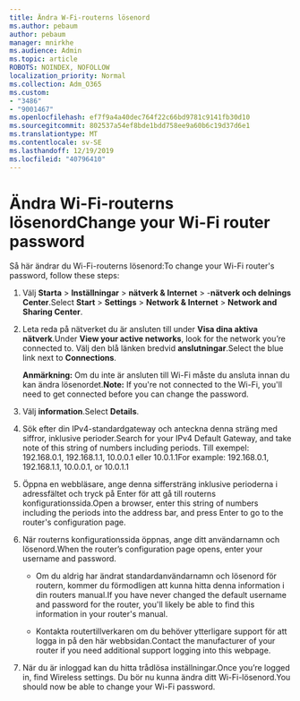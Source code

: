 ```yaml
---
title: Ändra W-Fi-routerns lösenord
ms.author: pebaum
author: pebaum
manager: mnirkhe
ms.audience: Admin
ms.topic: article
ROBOTS: NOINDEX, NOFOLLOW
localization_priority: Normal
ms.collection: Adm_O365
ms.custom:
- "3486"
- "9001467"
ms.openlocfilehash: ef7f9a4a40dec764f22c66bd9781c9141fb30d10
ms.sourcegitcommit: 802537a54ef8bde1bdd758ee9a60b6c19d37d6e1
ms.translationtype: MT
ms.contentlocale: sv-SE
ms.lasthandoff: 12/19/2019
ms.locfileid: "40796410"
---
```

# <a name="change-your-wi-fi-router-password"></a><span data-ttu-id="93439-102">Ändra Wi-Fi-routerns lösenord</span><span class="sxs-lookup"><span data-stu-id="93439-102">Change your Wi-Fi router password</span></span>

<span data-ttu-id="93439-103">Så här ändrar du Wi-Fi-routerns lösenord:</span><span class="sxs-lookup"><span data-stu-id="93439-103">To change your Wi-Fi router's password, follow these steps:</span></span>

1. <span data-ttu-id="93439-104">Välj **Starta** > **Inställningar** > **nätverk & Internet** > -**nätverk och delnings Center**.</span><span class="sxs-lookup"><span data-stu-id="93439-104">Select **Start** > **Settings** > **Network & Internet** > **Network and Sharing Center**.</span></span>

2. <span data-ttu-id="93439-105">Leta reda på nätverket du är ansluten till under **Visa dina aktiva nätverk**.</span><span class="sxs-lookup"><span data-stu-id="93439-105">Under **View your active networks**, look for the network you’re connected to.</span></span> <span data-ttu-id="93439-106">Välj den blå länken bredvid **anslutningar**.</span><span class="sxs-lookup"><span data-stu-id="93439-106">Select the blue link next to **Connections**.</span></span><br>

   <span data-ttu-id="93439-107">**Anmärkning:** Om du inte är ansluten till Wi-Fi måste du ansluta innan du kan ändra lösenordet.</span><span class="sxs-lookup"><span data-stu-id="93439-107">**Note:** If you're not connected to the Wi-Fi, you'll need to get connected before you can change the password.</span></span>

3. <span data-ttu-id="93439-108">Välj **information**.</span><span class="sxs-lookup"><span data-stu-id="93439-108">Select **Details**.</span></span>

4. <span data-ttu-id="93439-109">Sök efter din IPv4-standardgateway och anteckna denna sträng med siffror, inklusive perioder.</span><span class="sxs-lookup"><span data-stu-id="93439-109">Search for your IPv4 Default Gateway, and take note of this string of numbers including periods.</span></span> <span data-ttu-id="93439-110">Till exempel: 192.168.0.1, 192.168.1.1, 10.0.0.1 eller 10.0.1.1</span><span class="sxs-lookup"><span data-stu-id="93439-110">For example: 192.168.0.1, 192.168.1.1, 10.0.0.1, or 10.0.1.1</span></span>

5. <span data-ttu-id="93439-111">Öppna en webbläsare, ange denna siffersträng inklusive perioderna i adressfältet och tryck på Enter för att gå till routerns konfigurationssida.</span><span class="sxs-lookup"><span data-stu-id="93439-111">Open a browser, enter this string of numbers including the periods into the address bar, and press Enter to go to the router's configuration page.</span></span>

6. <span data-ttu-id="93439-112">När routerns konfigurationssida öppnas, ange ditt användarnamn och lösenord.</span><span class="sxs-lookup"><span data-stu-id="93439-112">When the router’s configuration page opens, enter your username and password.</span></span><br>
   - <span data-ttu-id="93439-113">Om du aldrig har ändrat standardanvändarnamn och lösenord för routern, kommer du förmodligen att kunna hitta denna information i din routers manual.</span><span class="sxs-lookup"><span data-stu-id="93439-113">If you have never changed the default username and password for the router, you'll likely be able to find this information in your router's manual.</span></span>

   - <span data-ttu-id="93439-114">Kontakta routertillverkaren om du behöver ytterligare support för att logga in på den här webbsidan.</span><span class="sxs-lookup"><span data-stu-id="93439-114">Contact the manufacturer of your router if you need additional support logging into this webpage.</span></span>

7. <span data-ttu-id="93439-115">När du är inloggad kan du hitta trådlösa inställningar.</span><span class="sxs-lookup"><span data-stu-id="93439-115">Once you’re logged in, find Wireless settings.</span></span> <span data-ttu-id="93439-116">Du bör nu kunna ändra ditt Wi-Fi-lösenord.</span><span class="sxs-lookup"><span data-stu-id="93439-116">You should now be able to change your Wi-Fi password.</span></span>

